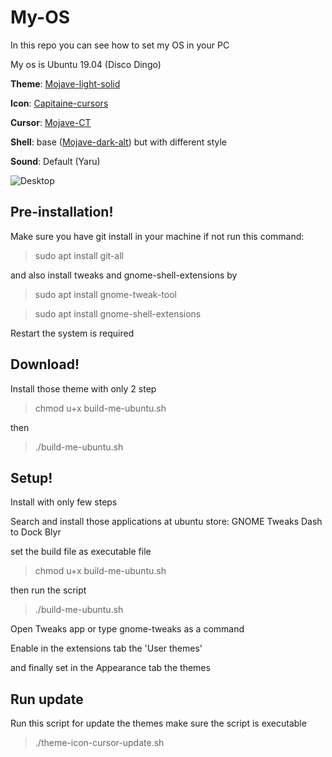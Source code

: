 # My-OS
In this repo you can see how to set my OS in your PC

My os is Ubuntu 19.04 (Disco Dingo)

**Theme**: [Mojave-light-solid](https://github.com/vinceliuice/Mojave-gtk-theme)

**Icon**: [Capitaine-cursors](https://github.com/keeferrourke/capitaine-cursors)

**Cursor**: [Mojave-CT](https://github.com/zayronxio/Mojave-CT)

**Shell**: base ([Mojave-dark-alt](https://github.com/vinceliuice/Mojave-gtk-theme)) but with different style

**Sound**: Default (Yaru)

![Desktop](https://user-images.githubusercontent.com/43498633/59151388-dd79e400-8a3a-11e9-8c29-c8bc1c248c46.png)

## Pre-installation!

Make sure you have git install in your machine
if not run this command:

> sudo apt install git-all 

and also install tweaks and gnome-shell-extensions by

> sudo apt install gnome-tweak-tool


> sudo apt install gnome-shell-extensions

Restart the system is required

## Download!

Install those theme with only 2 step

> chmod u+x build-me-ubuntu.sh 

then

>./build-me-ubuntu.sh

## Setup!

Install with only few steps

Search and install those applications at ubuntu store:
GNOME Tweaks
Dash to Dock
Blyr

set the build file as executable file

> chmod u+x build-me-ubuntu.sh 

then run the script

>./build-me-ubuntu.sh

Open Tweaks app or type gnome-tweaks as a command

Enable in the extensions tab the 'User themes'

and finally set in the Appearance tab the themes

## Run update

Run this script for update the themes make sure the script is executable

> ./theme-icon-cursor-update.sh
